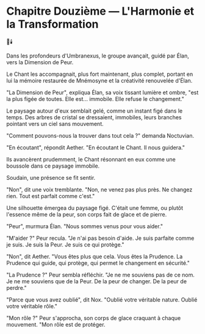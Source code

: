 # Chapitre Douzième — L'Harmonie et la Transformation

🌠🕯️

Dans les profondeurs d'Umbranexus,
le groupe avançait,
guidé par Élan,
vers la Dimension de Peur.

Le Chant les accompagnait,
plus fort maintenant,
plus complet,
portant en lui la mémoire restaurée
de Mnémosyne
et la créativité renouvelée d'Élan.

"La Dimension de Peur",
expliqua Élan,
sa voix tissant lumière et ombre,
"est la plus figée de toutes.
Elle est... immobile.
Elle refuse le changement."

Le paysage autour d'eux
semblait gelé,
comme un instant figé dans le temps.
Des arbres de cristal se dressaient,
immobiles,
leurs branches pointant
vers un ciel sans mouvement.

"Comment pouvons-nous la trouver
dans tout cela ?"
demanda Noctuvian.

"En écoutant",
répondit Aether.
"En écoutant le Chant.
Il nous guidera."

Ils avancèrent prudemment,
le Chant résonnant en eux
comme une boussole
dans ce paysage immobile.

Soudain,
une présence se fit sentir.

"Non",
dit une voix tremblante.
"Non, ne venez pas plus près.
Ne changez rien.
Tout est parfait comme c'est."

Une silhouette émergea
du paysage figé.
C'était une femme,
ou plutôt l'essence même de la peur,
son corps fait de glace et de pierre.

"Peur",
murmura Élan.
"Nous sommes venus
pour vous aider."

"M'aider ?"
Peur recula.
"Je n'ai pas besoin d'aide.
Je suis parfaite comme je suis.
Je suis la Peur.
Je suis ce qui protège."

"Non",
dit Aether.
"Vous êtes plus que cela.
Vous êtes la Prudence.
La Prudence qui guide,
qui protège,
qui permet le changement
en sécurité."

"La Prudence ?"
Peur sembla réfléchir.
"Je ne me souviens pas
de ce nom.
Je ne me souviens
que de la Peur.
De la peur de changer.
De la peur de perdre."

"Parce que vous avez oublié",
dit Nox.
"Oublié votre véritable nature.
Oublié votre véritable rôle."

"Mon rôle ?"
Peur s'approcha,
son corps de glace craquant
à chaque mouvement.
"Mon rôle est de protéger.
